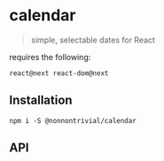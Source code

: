 # calendar

> simple, selectable dates for React

requires the following:

```
react@next react-dom@next
```

## Installation

```
npm i -S @nonnontrivial/calendar
```

## API

```

```
